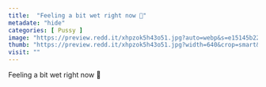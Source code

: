 ```yaml
---
title:  "Feeling a bit wet right now 🥰"
metadate: "hide"
categories: [ Pussy ]
image: "https://preview.redd.it/xhpzok5h43o51.jpg?auto=webp&s=e15145b22f83b0025e8b997e52d5b5d4c117201a"
thumb: "https://preview.redd.it/xhpzok5h43o51.jpg?width=640&crop=smart&auto=webp&s=a906ae43a0ed94dbc023b07ca8550f9459ef80c8"
visit: ""
---
```

Feeling a bit wet right now 🥰
